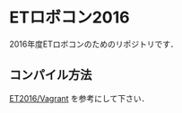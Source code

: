 # ETロボコン2016

2016年度ETロボコンのためのリポジトリです．

## コンパイル方法

[ET2016/Vagrant](http://selpm.cis.ibaraki.ac.jp/gitbucket/ET2016/Vagrant) を参考にして下さい．
